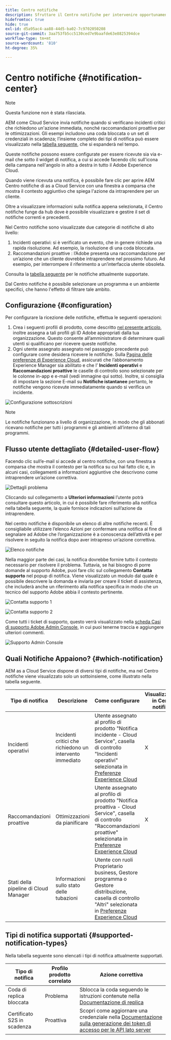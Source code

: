 ```yaml
---
title: Centro notifiche
description: Sfruttare il Centro notifiche per intervenire opportunamente su problemi e altre informazioni importanti
hidefromtoc: true
hide: true
exl-id: d5a95ac4-aa88-44d5-ba02-7c9702050208
source-git-commit: 3aa753fb5cc5130ced7e9baafde63e8825394dce
workflow-type: tm+mt
source-wordcount: '810'
ht-degree: 35%

---
```


# Centro notifiche {#notification-center}

>[!NOTE]
>Questa funzione non è stata rilasciata.

AEM come Cloud Service invia notifiche quando si verificano incidenti critici che richiedono un&#39;azione immediata, nonché raccomandazioni proattive per le ottimizzazioni. Gli esempi includono una coda bloccata o un set di credenziali in scadenza; l’insieme completo dei tipi di notifica può essere visualizzato nella [tabella seguente](#supported-notification-types), che si espanderà nel tempo.

Queste notifiche possono essere configurate per essere ricevute sia via e-mail che sotto il widget di notifica, a cui si accede facendo clic sull&#39;icona della campana nell&#39;angolo in alto a destra in tutto il Adobe Experience Cloud.

Quando viene ricevuta una notifica, è possibile fare clic per aprire AEM Centro notifiche di as a Cloud Service con una finestra a comparsa che mostra il contesto aggiuntivo che spiega l&#39;azione da intraprendere per un cliente.

Oltre a visualizzare informazioni sulla notifica appena selezionata, il Centro notifiche funge da hub dove è possibile visualizzare e gestire il set di notifiche correnti e precedenti. <!-- It can be accessed directly at the url TBD (Alexandru: I'm intentionally keeping it TBD for now so customers don't find it) -->

Nel Centro notifiche sono visualizzate due categorie di notifiche di alto livello:

1. Incidenti operativi: si è verificato un evento, che in genere richiede una rapida risoluzione. Ad esempio, la risoluzione di una coda bloccata.
1. Raccomandazioni proattive : l’Adobe presenta una raccomandazione per un’azione che un cliente dovrebbe intraprendere nel prossimo futuro. Ad esempio, per interrompere il riferimento a un’interfaccia utente obsoleta.

Consulta la [tabella seguente](#supported-notification-types) per le notifiche attualmente supportate.

Dal Centro notifiche è possibile selezionare un programma e un ambiente specifici, che hanno l&#39;effetto di filtrare tale ambito.

## Configurazione {#configuration}

Per configurare la ricezione delle notifiche, effettua le seguenti operazioni:

1. Crea i seguenti profili di prodotto, come descritto [nel presente articolo](/help/journey-onboarding/notification-profiles.md), inoltre assegna a tali profili gli ID Adobe appropriati dalla tua organizzazione. Questo consente all’amministratore di determinare quali utenti si qualificano per ricevere queste notifiche.
1. Ogni utente assegnato assegnato nel passaggio precedente può configurare come desidera ricevere le notifiche. Sulla [Pagina delle preferenze di Experience Cloud](https://experience.adobe.com/preferences/notification-section), assicurati che l’abbonamento Experience Manager sia abilitato e che l’ **Incidenti operativi** e **Raccomandazioni proattive** le caselle di controllo sono selezionate per le colonne in-app e e-mail (vedi immagine qui sotto). Inoltre, si consiglia di impostare la sezione E-mail su **Notifiche istantanee** pertanto, le notifiche vengono ricevute immediatamente quando si verifica un incidente.

![Configurazione sottoscrizioni](/help/operations/assets/configure-subscriptions.png)

>[!NOTE]
>Le notifiche funzionano a livello di organizzazione, in modo che gli abbonati ricevano notifiche per tutti i programmi e gli ambienti all’interno di tali programmi.

## Flusso utente dettagliato {#detailed-user-flow}

Facendo clic sull’e-mail si accede al centro notifiche, con una finestra a comparsa che mostra il contesto per la notifica su cui hai fatto clic e, in alcuni casi, collegamenti a informazioni aggiuntive che descrivono come intraprendere un’azione correttiva.

![Dettagli problema](/help/operations/assets/incident-details.png)

Cliccando sul collegamento a **Ulteriori informazioni** l’utente potrà consultare questo articolo, in cui è possibile fare riferimento alla notifica nella tabella seguente, la quale fornisce indicazioni sull’azione da intraprendere.

Nel centro notifiche è disponibile un elenco di altre notifiche recenti. È consigliabile utilizzare l’elenco Azioni per confermare una notifica al fine di segnalare ad Adobe che l’organizzazione è a conoscenza dell’attività e per risolvere in seguito la notifica dopo aver intrapreso un’azione correttiva.

![Elenco notifiche](/help/operations/assets/notification-list.png)

Nella maggior parte dei casi, la notifica dovrebbe fornire tutto il contesto necessario per risolvere il problema. Tuttavia, se hai bisogno di porre domande al supporto Adobe, puoi fare clic sul collegamento **Contatta supporto** nel popup di notifica. Viene visualizzato un modulo dal quale è possibile descrivere la domanda e inviarla per creare il ticket di assistenza, che includerà anche un riferimento alla notifica specifica in modo che un tecnico del supporto Adobe abbia il contesto pertinente.

![Contatta supporto 1](/help/operations/assets/contact-support1.png)

![Contatta supporto 2](/help/operations/assets/contact-support2.png)

Come tutti i ticket di supporto, questo verrà visualizzato nella [scheda Casi di supporto Adobe Admin Console](https://helpx.adobe.com/it/enterprise/using/support-for-enterprise.html), in cui puoi tenerne traccia e aggiungere ulteriori commenti.

![Supporto Admin Console](/help/operations/assets/admin-console-support.png)

## Quali Notifiche Appaiono? {#which-notification}

AEM as a Cloud Service dispone di diversi tipi di notifiche, ma nel Centro notifiche viene visualizzato solo un sottoinsieme, come illustrato nella tabella seguente.

| Tipo di notifica | Descrizione | Come configurare | Visualizzazioni in Centro notifiche |
|---|---|---|---|
| Incidenti operativi | Incidenti critici che richiedono un intervento immediato | Utente assegnato al profilo di prodotto &quot;Notifica incidente - Cloud Service&quot;, casella di controllo &quot;Incidenti operativi&quot; selezionata in [Preferenze Experience Cloud](https://experience.adobe.com/preferences) | X |
| Raccomandazioni proattive | Ottimizzazioni da pianificare | Utente assegnato al profilo di prodotto &quot;Notifica proattiva - Cloud Service&quot;, casella di controllo &quot;Raccomandazioni proattive&quot; selezionata in [Preferenze Experience Cloud](https://experience.adobe.com/preferences) | X |
| Stati della pipeline di Cloud Manager | Informazioni sullo stato delle tubazioni | Utente con ruoli Proprietario business, Gestore programma o Gestore distribuzione, casella di controllo &quot;Altri&quot; selezionata in [Preferenze Experience Cloud](https://experience.adobe.com/preferences) |  |

## Tipi di notifica supportati {#supported-notification-types}

Nella tabella seguente sono elencati i tipi di notifica attualmente supportati.

| Tipo di notifica | Profilo prodotto correlato | Azione correttiva |
|---|---|---|
| Coda di replica bloccata | Problema | Sblocca la coda seguendo le istruzioni contenute nella [Documentazione di replica](/help/operations/replication.md#troubleshooting) |
| Certificato S2S in scadenza | Proattiva | Scopri come aggiornare una credenziale nella [Documentazione sulla generazione dei token di accesso per le API lato server](/help/implementing/developing/introduction/generating-access-tokens-for-server-side-apis.md#refresh-credentials) |

